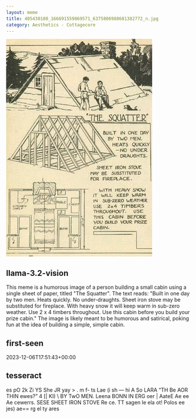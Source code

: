 ```yaml
---
layout: meme
title: 405430180_166691559869571_6375806988681382772_n.jpg
category: Aesthetics - Cottagecore
---
```


<div markdown="0"><a href="405430180_166691559869571_6375806988681382772_n.jpg"><img class="photo" src="405430180_166691559869571_6375806988681382772_n.jpg" /></a>

<h2>llama-3.2-vision</h2>
<p title="Llama-3.2-11B is a really good model that probably gets the visual details right but doesn't understand literary or media references, and often fails to accurately represent the physical arrangement of objects and the implied relationships between the objects.">This meme is a humorous image of a person building a small cabin using a single sheet of paper, titled &quot;The Squatter&quot;. The text reads: &quot;Built in one day by two men. Heats quickly. No under-draughts. Sheet iron stove may be substituted for fireplace. With heavy snow it will keep warm in sub-zero weather. Use 2 x 4 timbers throughout. Use this cabin before you build your prize cabin.&quot; The image is likely meant to be humorous and satirical, poking fun at the idea of building a simple, simple cabin.</p>

<h2>first-seen</h2>
<p title="Because Git doesn't preserve file modification times, this metadata file contains the file's modification time when it was added to the library.">2023-12-06T17:51:43+00:00</p>

<h2>tesseract</h2>
<p title="Tesseract is often terrible and just gives a lot of nonsense characters, but it used to be the state of the art, and usually it is better at correctly representing text than llama-3.2-vision-11b.">es pO 2k Zi YS She JR yay &gt; . m f- ts Lae (i sh — hi A So LARA “TH Be AOR THIN ewes?” 4 [| KI) \ BY TwO MEN. Leena BONN IN ERG oer | AateE Ae ee Ae cewerrs. SESE SHEET IRON STOVE Re ce. TT sagen le ela ot! Polos ee jes) ae== rg el ty ares</p>

</div>

